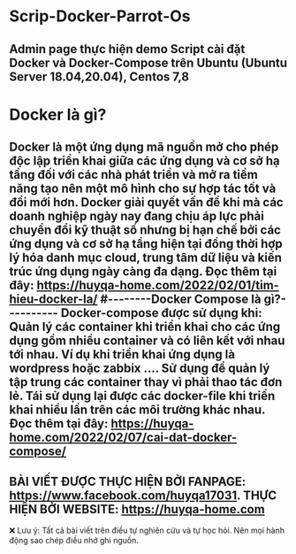 # Scrip-Docker-Parrot-Os
Admin page thực hiện demo Script cài đặt Docker và Docker-Compose trên Ubuntu (Ubuntu Server 18.04,20.04), Centos 7,8 
------------------------------------
# Docker là gì?
Docker là một ứng dụng mã nguồn mở cho phép độc lập triển khai giữa các ứng dụng và cơ sở hạ tầng đối với các nhà phát triển và mở ra tiềm năng tạo nên một mô hình cho sự hợp tác tốt và đổi mới hơn.
Docker giải quyết vấn đề khi mà các doanh nghiệp ngày nay đang chịu áp lực phải chuyển đổi kỹ thuật số nhưng bị hạn chế bởi các ứng dụng và cơ sở hạ tầng hiện tại đồng thời hợp lý hóa danh mục cloud, trung tâm dữ liệu và kiến trúc ứng dụng ngày càng đa dạng.
Đọc thêm tại đây: https://huyqa-home.com/2022/02/01/tim-hieu-docker-la/ 
#--------Docker Compose là gì?----------
Docker-compose được sử dụng khi:
Quản lý các container khi triển khai cho các ứng dụng gồm nhiều container và có liên kết với nhau tới nhau. Ví dụ khi triển khai ứng dụng là wordpress hoặc zabbix ….
Sử dụng để quản lý tập trung các container thay vì phải thao tác đơn lẻ.
Tái sử dụng lại được các docker-file khi triển khai nhiều lần trên các môi trường khác nhau.
Đọc thêm tại đây: https://huyqa-home.com/2022/02/07/cai-dat-docker-compose/ 
--------------------------------------------------------------------
BÀI VIẾT ĐƯỢC THỰC HIỆN BỞI FANPAGE: https://www.facebook.com/huyqa17031.
THỰC HIỆN BỞI WEBSITE: https://huyqa-home.com 
---------------------------------------------------------
❌ Lưu ý: Tất cả bài viết trên điều tự nghiên cứu và tự học hỏi. Nên mọi hành động sao chép điều nhớ ghi nguồn.
